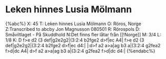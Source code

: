 # Leken hinnes Lusia Mölmann

{%abc%}
X: 45
T: Leken hinnes Lusia Mölmann
O: Röros, Norge
Z:Transcribed to abcby Jon Magnusson 080501
R: Rörospols
D: Småviltlaget - På Skuddhold
N:Det finns fler låtar från [[!Norge]]
M: 3/4
L: 1/8
K: D
f>e d2 (3 def|g2e2g2|(3:2:4 b2fge2 d>f|ec A4|
f>e d2 (3 def|g2e2g2|(3:2:4 b2fge2 d>f|ec d4:|
|:d>f a2 a>a|ag b3 a|(3:2:4 g2fea2 f>d|dc A4|
d>f a2 a>a|ag b3 a|(3:2:4 g2fea2 f>d|dc d4:|
{%endabc%}


